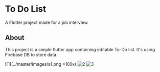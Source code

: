 # To Do List

A Flutter project made for a job interview.

## About

This project is a simple flutter app containing editable To-Do list. It's using Firebase DB to store data.


![1](../master/images/s1.png =100x)
![2](../master/images/s2.png=200x)
![3](../master/images/s3.png=100x)
